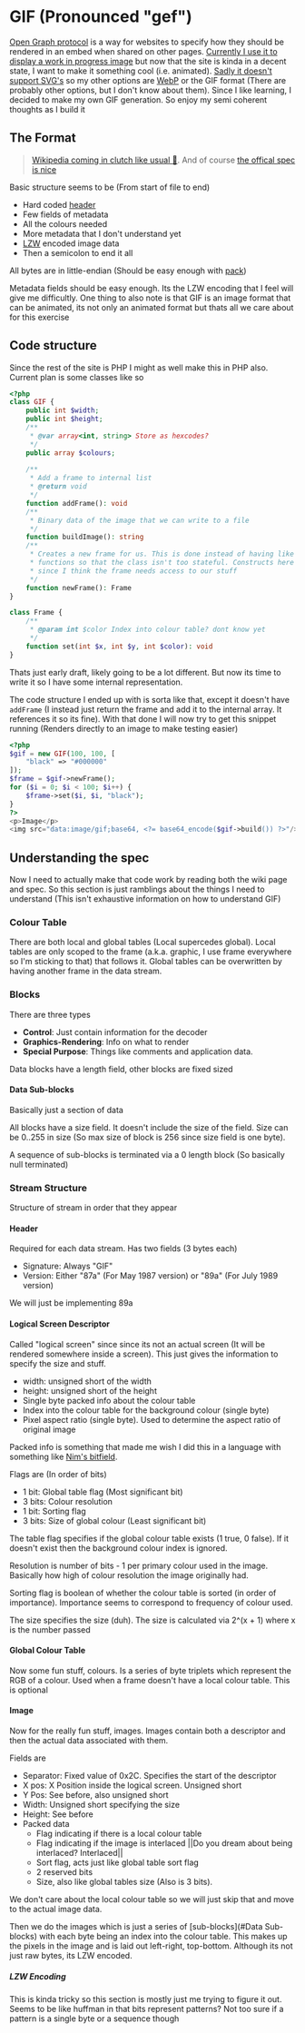 # GIF (Pronounced "gef")

[Open Graph protocol](https://ogp.me/) is a way for websites to specify how
they should be rendered in an embed when shared on other pages. [Currently I use it to display a work in progress image](https://github.com/ire4ever1190/folio-site/blob/2b9d170e9d12a537b40081724081268f807180d0/meta.php#L11-L18)
but now that the site is kinda in a decent state, I want to make it something cool (i.e. animated). [Sadly it doesn't support SVG's](https://indieweb.org/The-Open-Graph-protocol#Does_not_support_SVG_images)
so my other options are [WebP](https://en.wikipedia.org/wiki/WebP#animation) or the GIF format (There are probably other options, but I don't know about them).
Since I like learning, I decided to make my own GIF generation. So enjoy my semi coherent thoughts as I build it

## The Format
> [Wikipedia coming in clutch like usual 💪](https://en.wikipedia.org/wiki/GIF). And of course [the offical spec is nice](https://www.w3.org/Graphics/GIF/spec-gif89a.txt)

Basic structure seems to be (From start of file to end)
- Hard coded [header](#Header) 
- Few fields of metadata
- All the colours needed
- More metadata that I don't understand yet
- [LZW](https://en.wikipedia.org/wiki/Lempel%E2%80%93Ziv%E2%80%93Welch) encoded image data
- Then a semicolon to end it all

All bytes are in little-endian (Should be easy enough with [pack](https://www.php.net/manual/en/function.pack.php))

Metadata fields should be easy enough. Its the LZW encoding that I feel will give me difficultly.
One thing to also note is that GIF is an image format that can be animated, its not only an animated
format but thats all we care about for this exercise

## Code structure

Since the rest of the site is PHP I might as well make this in PHP also. Current plan
is some classes like so

```php
<?php
class GIF {
    public int $width;
    public int $height;
    /**
     * @var array<int, string> Store as hexcodes? 
     */
    public array $colours;
    
    /** 
     * Add a frame to internal list
     * @return void
     */
    function addFrame(): void
    /**
     * Binary data of the image that we can write to a file
     */
    function buildImage(): string
    /**
     * Creates a new frame for us. This is done instead of having like start/endFrame
     * functions so that the class isn't too stateful. Constructs here
     * since I think the frame needs access to our stuff  
     */
    function newFrame(): Frame 
}

class Frame {
    /**
     * @param int $color Index into colour table? dont know yet
     */
    function set(int $x, int $y, int $color): void
}
```

Thats just early draft, likely going to be a lot different. But now its time to
write it so I have some internal representation.

The code structure I ended up with is sorta like that, except it doesn't have `addFrame` (I instead
just return the frame and add it to the internal array. It references it so its fine).
With that done I will now try to get this snippet running (Renders directly to an image to
make testing easier)
```php
<?php
$gif = new GIF(100, 100, [
    "black" => "#000000"
]);
$frame = $gif->newFrame();
for ($i = 0; $i < 100; $i++) {
    $frame->set($i, $i, "black");
}
?>
<p>Image</p>
<img src="data:image/gif;base64, <?= base64_encode($gif->build()) ?>"/>
```

## Understanding the spec

Now I need to actually make that code work by reading both the wiki page and spec.
So this section is just ramblings about the things I need to understand (This isn't
exhaustive information on how to understand GIF)

### Colour Table

There are both local and global tables (Local supercedes global). Local tables are only scoped
to the frame (a.k.a. graphic, I use frame everywhere so I'm sticking to that) that follows it.
Global tables can be overwritten by having another frame in the data stream.

### Blocks

There are three types
- **Control**: Just contain information for the decoder
- **Graphics-Rendering**: Info on what to render
- **Special Purpose**: Things like comments and application data.

Data blocks have a length field, other blocks are fixed sized

#### Data Sub-blocks
Basically just a section of data

All blocks have a size field. It doesn't include the size of the field. Size can be
0..255 in size (So max size of block is 256 since size field is one byte). 

A sequence of sub-blocks is terminated via a 0 length block (So basically null terminated)

### Stream Structure

Structure of stream in order that they appear

#### Header

Required for each data stream. Has two fields (3 bytes each)

- Signature: Always "GIF"
- Version: Either "87a" (For May 1987 version) or "89a" (For July 1989 version)

We will just be implementing 89a

#### Logical Screen Descriptor

Called "logical screen" since since its not an actual screen (It will be rendered somewhere inside a screen).
This just gives the information to specify the size and stuff.

- width: unsigned short of the width
- height: unsigned short of the height
- Single byte packed info about the colour table
- Index into the colour table for the background colour (single byte)
- Pixel aspect ratio (single byte). Used to determine the aspect ratio of original image

Packed info is something that made me wish I did this in a language with something like [Nim's bitfield](https://nim-lang.org/docs/manual.html#implementation-specific-pragmas-bitsize-pragma).

Flags are (In order of bits)
- 1 bit: Global table flag (Most significant bit)
- 3 bits: Colour resolution
- 1 bit: Sorting flag
- 3 bits: Size of global colour (Least significant bit)

The table flag specifies if the global colour table exists (1 true, 0 false). If it doesn't
exist then the background colour index is ignored.

Resolution is number of bits - 1 per primary colour used in the image. Basically how high
of colour resolution the image originally had.

Sorting flag is boolean of whether the colour table is sorted (in order of importance). Importance
seems to correspond to frequency of colour used.

The size specifies the size (duh). The size is calculated via 2^(x + 1) where x is the number 
passed

#### Global Colour Table

Now some fun stuff, colours. Is a series of byte triplets which represent the RGB of
a colour. Used when a frame doesn't have a local colour table. This is optional

#### Image

Now for the really fun stuff, images. Images contain both a descriptor and then
the actual data associated with them.

Fields are
- Separator: Fixed value of 0x2C. Specifies the start of the descriptor
- X pos: X Position inside the logical screen. Unsigned short
- Y Pos: See before, also unsigned short
- Width: Unsigned short specifying the size
- Height: See before
- Packed data
  - Flag indicating if there is a local colour table
  - Flag indicating if the image is interlaced ||Do you dream about being interlaced? Interlaced||
  - Sort flag, acts just like global table sort flag
  - 2 reserved bits
  - Size, also like global tables size (Also is 3 bits).

We don't care about the local colour table so we will just skip that and move to
the actual image data.

Then we do the images which is just a series of [sub-blocks](#Data Sub-blocks) with each byte
being an index into the colour table. This makes up the pixels in the image and is laid out
left-right, top-bottom. Although its not just raw bytes, its LZW encoded.

##### LZW Encoding

This is kinda tricky so this section is mostly just me trying to figure it out.
Seems to be like huffman in that bits represent patterns? Not too sure if a pattern
is a single byte or a sequence though
